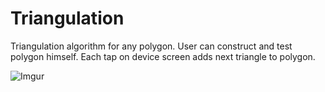 # Triangulation

Triangulation algorithm for any polygon. User can construct and test polygon himself. Each tap on device screen adds next triangle to polygon.

![Imgur](https://i.imgur.com/WbDAwER.png)
